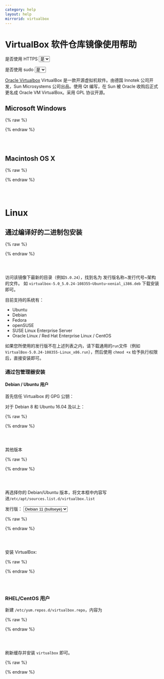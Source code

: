 ```yaml
---
category: help
layout: help
mirrorid: virtualbox
---
```


<!-- 本 markdown 从 mirrorz-org/mirrorz-help 自动生成，如需修改，请修改 mirrorz-org/mirrorz-help 的对应部分 -->

# VirtualBox 软件仓库镜像使用帮助

<form class="form-inline">
<div class="form-group">
	<label>是否使用 HTTPS</label>
	<select id="http-select" class="form-control content-select" data-target="#content-0,#content-1,#content-2,#content-3,#content-4,#content-5,#content-6,#content-7,#content-8">
	  <option data-http_protocol="https://" selected>是</option>
	  <option data-http_protocol="http://">否</option>
	</select>
</div>
</form>


<form class="form-inline">
<div class="form-group">
	<label>是否使用 sudo</label>
	<select id="sudo-select" class="form-control content-select" data-target="#content-0,#content-1,#content-2,#content-3,#content-4,#content-5,#content-6,#content-7,#content-8">
	  <option data-sudo="sudo " data-sudoE="sudo -E " selected>是</option>
	  <option data-sudo="" data-sudoE="">否</option>
	</select>
</div>
</form>



[Oracle Virtualbox](https://www.virtualbox.org/) VirtualBox 是一款开源虚拟机软件。由德国 Innotek 公司开发，Sun Microsystems 公司出品。使用 Qt 编写，在 Sun 被 Oracle 收购后正式更名成 Oracle VM VirtualBox。采用 GPL 协议开源。

## Microsoft Windows



{% raw %}
<script id="template-0" type="x-tmpl-markup">
# Windows 最新版
{{http_protocol}}{{mirror}}/virtualbox-Win-latest.exe
</script>
{% endraw %}

<p></p>

<pre>
<code id="content-0" class="language-bash" data-template="#template-0" data-select="#http-select,#sudo-select">
</code>
</pre>



## Macintosh OS X



{% raw %}
<script id="template-1" type="x-tmpl-markup">
# OS X 最新版
{{http_protocol}}{{mirror}}/virtualbox-osx-latest.dmg
</script>
{% endraw %}

<p></p>

<pre>
<code id="content-1" class="language-bash" data-template="#template-1" data-select="#http-select,#sudo-select">
</code>
</pre>


# Linux

## 通过编译好的二进制包安装



{% raw %}
<script id="template-2" type="x-tmpl-markup">
{{http_protocol}}{{mirror}}
</script>
{% endraw %}

<p></p>

<pre>
<code id="content-2" class="language-plaintext" data-template="#template-2" data-select="#http-select,#sudo-select">
</code>
</pre>


访问该镜像下最新的目录（例如`5.0.24`），找到名为 发行版名称~发行代号~架构 的文件。
如 `virtualbox-5.0_5.0.24-108355~Ubuntu~xenial_i386.deb` 下载安装即可。

目前支持的系统有：

* Ubuntu
* Debian
* Fedora
* openSUSE
* SUSE Linux Enterprise Server
* Oracle Linux / Red Hat Enterprise Linux / CentOS

如果您所使用的发行版不在上述列表之内，请下载通用的`run`文件（例如`VirtualBox-5.0.24-108355-Linux_x86.run`），然后使用 `chmod +x` 给予执行权限后，直接安装即可。

### 通过包管理器安装

#### Debian / Ubuntu 用户

首先信任 Virtualbox 的 GPG 公钥：

对于 Debian 8 和 Ubuntu 16.04 及以上：



{% raw %}
<script id="template-3" type="x-tmpl-markup">
wget -q https://www.virtualbox.org/download/oracle_vbox_2016.asc -O- | {{sudo}}apt-key add -
</script>
{% endraw %}

<p></p>

<pre>
<code id="content-3" class="language-shell" data-template="#template-3" data-select="#http-select,#sudo-select">
</code>
</pre>


其他版本



{% raw %}
<script id="template-4" type="x-tmpl-markup">
wget -q https://www.virtualbox.org/download/oracle_vbox.asc -O- | {{sudo}}apt-key add -
</script>
{% endraw %}

<p></p>

<pre>
<code id="content-4" class="language-shell" data-template="#template-4" data-select="#http-select,#sudo-select">
</code>
</pre>


再选择你的 Debian/Ubuntu 版本，将文本框中内容写进`/etc/apt/sources.list.d/virtualbox.list`



<form class="form-inline">
<div class="form-group">
  <label>发行版：</label>
    <select id="select-5-0" class="form-control content-select" data-target="#content-5">
      <option data-release_name="bullseye" selected>Debian 11 (bullseye)</option>
      <option data-release_name="buster">Debian 10 (buster)</option>
      <option data-release_name="stretch">Debian 9 (stretch)</option>
      <option data-release_name="jessie">Debian 8 (jessie)</option>
      <option data-release_name="jammy">Ubuntu 22.04 LTS</option>
      <option data-release_name="focal">Ubuntu 20.04 LTS</option>
      <option data-release_name="bionic">Ubuntu 18.04 LTS</option>
      <option data-release_name="xenial">Ubuntu 16.04 LTS</option>
      <option data-release_name="trusty">Ubuntu 14.04 LTS</option>
    </select>
</div>
</form>

{% raw %}
<script id="template-5" type="x-tmpl-markup">
deb {{http_protocol}}{{mirror}}/apt/ {{release_name}} contrib
</script>
{% endraw %}

<p></p>

<pre>
<code id="content-5" class="language-bash" data-template="#template-5" data-select="#http-select,#sudo-select,#select-5-0">
</code>
</pre>


安装 VirtualBox:



{% raw %}
<script id="template-6" type="x-tmpl-markup">
{{sudo}}apt-get update
{{sudo}}apt-get install virtualbox
# 此时会列出具体可用版本，选择所需版本安装
</script>
{% endraw %}

<p></p>

<pre>
<code id="content-6" class="language-bash" data-template="#template-6" data-select="#http-select,#sudo-select">
</code>
</pre>


### RHEL/CentOS 用户


新建 `/etc/yum.repos.d/virtualbox.repo`，内容为



{% raw %}
<script id="template-7" type="x-tmpl-markup">
[virtualbox]
name=Virtualbox Repository
baseurl={{http_protocol}}{{mirror}}/rpm/el$releasever/
gpgcheck=0
enabled=1
</script>
{% endraw %}

<p></p>

<pre>
<code id="content-7" class="language-ini" data-template="#template-7" data-select="#http-select,#sudo-select">
</code>
</pre>


刷新缓存并安装 `virtualbox` 即可。



{% raw %}
<script id="template-8" type="x-tmpl-markup">
{{sudo}}yum makecache
{{sudo}}yum search VirtualBox
# 此时会列出具体可用版本，选择所需版本安装即可
</script>
{% endraw %}

<p></p>

<pre>
<code id="content-8" class="language-bash" data-template="#template-8" data-select="#http-select,#sudo-select">
</code>
</pre>


